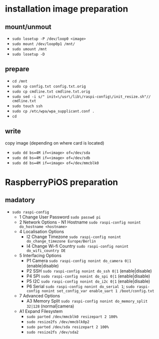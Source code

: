 


# installation image preparation
## mount/unmout
 - `sudo losetup -P /dev/loop0 <image>`
 - `sudo mount /dev/loop0p1 /mnt/`
 - `sudo umount /mnt`
 - `sudo losetup -D`
## prepare
   - `cd /mnt`
   - `sudo cp config.txt config.txt.orig`
   - `sudo cp cmdline.txt cmdline.txt.orig`
   - `sudo sed -i s/" init=\/usr\/lib\/raspi-config\/init_resize.sh"// cmdline.txt`                                                    
   - `sudo touch ssh`
   - `sudo cp /etc/wpa/wpa_supplicant.conf .`
   - `cd`
## write
copy image (depending on where card is located)
 - `sudo dd bs=4M if=<image> of=/dev/sda`
 - `sudo dd bs=4M if=<image> of=/dev/sdb`
 - `sudo dd bs=4M if=<image> of=/dev/mmcblk0`
 # RaspberryPiOS preparation
 ## madatory
  - `sudo raspi-config`
	- 1 Change User Password
	`sudo passwd pi`
	- 2 Network Options
                - N1 Hostname
                `sudo raspi-config nonint do_hostname <hostname>`
	- 4 Localisation Options
		- I2 Change Timezone
		`sudo raspi-config nonint do_change_timezone Europe/Berlin`
		- I4 Change Wi-fi Country
		`sudo raspi-config nonint do_wifi_country DE`
	- 5 Interfacing Options
		- P1 Camera
		`sudo raspi-config nonint do_camera 0|1`  (enable|disable)
		- P2 SSH
		`sudo raspi-config nonint do_ssh 0|1` (enable|disable)
		- P4 SPI
		`sudo raspi-config nonint do_spi 0|1` (enable|disable)
		- P5 I2C
		`sudo raspi-config nonint do_i2c 0|1` (enable|disable)
		- P6 Serial
		`sudo raspi-config nonint do_serial 1`; `sudo raspi-config nonint set_config_var enable_uart 1 /boot/config.txt`
	- 7 Advanced Options
		- A3 Memory Split
		`sudo raspi-config nonint do_memory_split 32|128` (normal|camera)
	- A1 Expand Filesystem
		- `sudo parted /dev/mmcblk0 resizepart 2 100%`
		- `sudo resize2fs /dev/mmcblk0p2`
		- `sudo parted /dev/sda resizepart 2 100%`
		- `sudo resize2fs /dev/sda2`
<!--stackedit_data:
eyJoaXN0b3J5IjpbLTIwNTg4MjM4NzldfQ==
-->